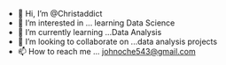 - 👋 Hi, I’m @Christaddict
- 👀 I’m interested in ... learning Data Science
- 🌱 I’m currently learning ...Data Analysis
- 💞️ I’m looking to collaborate on ...data analysis projects
- 📫 How to reach me ... johnoche543@gmail.com

<!---
Christaddict/Christaddict is a ✨ special ✨ repository because its `README.md` (this file) appears on your GitHub profile.
You can click the Preview link to take a look at your changes.
--->
